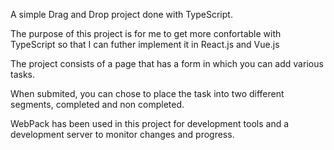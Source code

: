 A simple Drag and Drop project done with TypeScript.

The purpose of this project is for me to get more confortable with TypeScript so that I can futher implement it in React.js and Vue.js

The project consists of a page that has a form in which you can add various tasks.

When submited, you can chose to place the task into two different segments, completed and non completed.

WebPack has been used in this project for development tools and a development server to monitor changes and progress.
